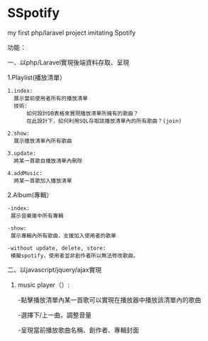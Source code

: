 # SSpotify
my first php/laravel project imitating Spotify

功能：

一、以php/Laravel實現後端資料存取、呈現

 1.Playlist(播放清單）

	1.index:
	  展示當前使用者所有的播放清單
	  技術:
	      如何設計DB表格來實現播放清單所擁有的歌曲？
	      在此設計下，如何利用SQL存取該播放清單內的所有歌曲？(join)
	      
	2.show:
	  展示播放清單內所有歌曲
	  
	3.update:
 	  將某一首歌自播放清單內刪除
	  
	4.addMusic:
	  將某一首歌加入播放清單
	  
 2.Album(專輯）

	-index:
     展示音樂庫中所有專輯
	
	-show:
	 展示專輯內所有歌曲，支援加入使用者的歌單
     
	-without update, delete, store:
	 模擬spotify，使用者並非創作者所以無法修改歌曲。
  
二、以javascript/jquery/ajax實現
 
 1. music player（）:
    
    -點擊播放清單內某一首歌可以實現在播放器中播放該清單內的歌曲
    
    -選擇下/上一曲，調整音量
    
    -呈現當前播放歌曲名稱、創作者、專輯封面
    
    


